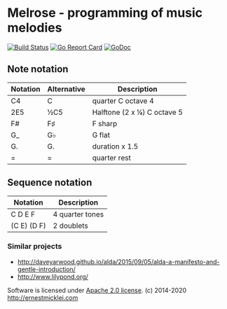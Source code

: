 # Melrose - programming of music melodies

[![Build Status](https://travis-ci.org/emicklei/melrose.png)](https://travis-ci.org/emicklei/melrose)
[![Go Report Card](https://goreportcard.com/badge/github.com/emicklei/melrose)](https://goreportcard.com/report/github.com/emicklei/melrose)
[![GoDoc](https://godoc.org/github.com/emicklei/melrose?status.svg)](https://pkg.go.dev/github.com/emicklei/melrose?tab=doc)

## Note notation

| Notation | Alternative | Description 
|----------|-------|-------------
| C4       | C     | quarter C octave 4 
| 2E5      | ½C5   | Halftone (2 x ¼) C octave 5
| F#       | F♯    | F sharp
| G_       | G♭    | G flat
| G.       | G.    | duration x 1.5 
| =        | =     | quarter rest

## Sequence notation

| Notation    | Description 
|-------------|---
| C D E F     | 4 quarter tones
| (C E) (D F) | 2 doublets

### Similar projects

- http://daveyarwood.github.io/alda/2015/09/05/alda-a-manifesto-and-gentle-introduction/
- http://www.lilypond.org/

Software is licensed under [Apache 2.0 license](LICENSE).
(c) 2014-2020 http://ernestmicklei.com 